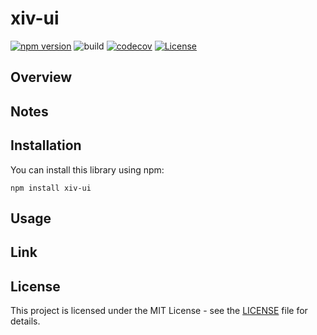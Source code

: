 # xiv-ui

[![npm version](https://badge.fury.io/js/xiv-ui.svg)](https://badge.fury.io/js/xiv-ui)
![build](https://github.com/ryohidaka/xiv-ui/workflows/Build/badge.svg)
[![codecov](https://codecov.io/gh/ryohidaka/xiv-ui/graph/badge.svg?token=RHP9TB2F51)](https://codecov.io/gh/ryohidaka/xiv-ui)
[![License](https://img.shields.io/badge/license-MIT-blue.svg)](https://opensource.org/licenses/MIT)

## Overview



## Notes

## Installation

You can install this library using npm:

```shell
npm install xiv-ui
```

## Usage

## Link

## License

This project is licensed under the MIT License - see the [LICENSE](LICENSE) file for details.
